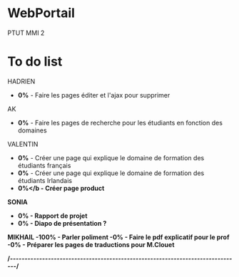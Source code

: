 # WebPortail
PTUT MMI 2


# To do list
HADRIEN

- <b>0%</b> - Faire les pages éditer et l'ajax pour supprimer  


 AK
-  <b>0%</b> - Faire les pages de recherche pour les étudiants en fonction des domaines

VALENTIN
- <b>0%</b> - Créer une page qui explique le domaine de formation des étudiants français
- <b>0%</b> - Créer une page qui explique le domaine de formation des étudiants Irlandais
- <b>0%</b  -  Créer page product 


SONIA
- <b>0%</b> - Rapport de projet
- <b>0%</b> - Diapo de présentation ?

MIKHAIL
<b>-100%</b> - Parler poliment
-<b>0%</b>   - Faire le pdf explicatif pour le prof
-<b>0%</b>   - Préparer les pages de traductions pour M.Clouet

/*-------------------------------------------------------------------------------*/
